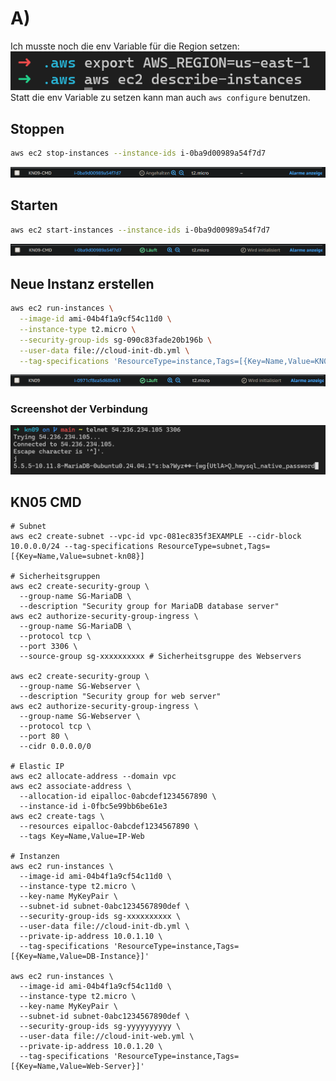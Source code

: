 # A)
Ich musste noch die env Variable für die Region setzen: 
![region env var](../assets/2025-01-13-11-19-12.png)
Statt die env Variable zu setzen kann man auch `aws configure` benutzen.

## Stoppen
```bash
aws ec2 stop-instances --instance-ids i-0ba9d00989a54f7d7
```
![beendete instanz](../assets/2025-01-20-08-49-30.png)
## Starten
```bash
aws ec2 start-instances --instance-ids i-0ba9d00989a54f7d7
```
![neu gestartete instanz](../assets/2025-01-20-08-52-54.png)

## Neue Instanz erstellen
```bash
aws ec2 run-instances \
  --image-id ami-04b4f1a9cf54c11d0 \
  --instance-type t2.micro \
  --security-group-ids sg-090c83fade20b196b \
  --user-data file://cloud-init-db.yml \
  --tag-specifications 'ResourceType=instance,Tags=[{Key=Name,Value=KN09}]'
```
![neu erstellte instanz](../assets/2025-01-20-09-07-07.png)
### Screenshot der Verbindung
![telnet befehl](../assets/2025-01-20-09-13-29.png)

## KN05 CMD
```
# Subnet
aws ec2 create-subnet --vpc-id vpc-081ec835f3EXAMPLE --cidr-block 10.0.0.0/24 --tag-specifications ResourceType=subnet,Tags=[{Key=Name,Value=subnet-kn08}]

# Sicherheitsgruppen
aws ec2 create-security-group \
  --group-name SG-MariaDB \
  --description "Security group for MariaDB database server"
aws ec2 authorize-security-group-ingress \
  --group-name SG-MariaDB \
  --protocol tcp \
  --port 3306 \
  --source-group sg-xxxxxxxxxx # Sicherheitsgruppe des Webservers

aws ec2 create-security-group \
  --group-name SG-Webserver \
  --description "Security group for web server"
aws ec2 authorize-security-group-ingress \
  --group-name SG-Webserver \
  --protocol tcp \
  --port 80 \
  --cidr 0.0.0.0/0

# Elastic IP
aws ec2 allocate-address --domain vpc
aws ec2 associate-address \
  --allocation-id eipalloc-0abcdef1234567890 \
  --instance-id i-0fbc5e99bb6be61e3
aws ec2 create-tags \
  --resources eipalloc-0abcdef1234567890 \
  --tags Key=Name,Value=IP-Web

# Instanzen
aws ec2 run-instances \
  --image-id ami-04b4f1a9cf54c11d0 \
  --instance-type t2.micro \
  --key-name MyKeyPair \
  --subnet-id subnet-0abc1234567890def \
  --security-group-ids sg-xxxxxxxxxx \
  --user-data file://cloud-init-db.yml \
  --private-ip-address 10.0.1.10 \
  --tag-specifications 'ResourceType=instance,Tags=[{Key=Name,Value=DB-Instance}]'

aws ec2 run-instances \
  --image-id ami-04b4f1a9cf54c11d0 \
  --instance-type t2.micro \
  --key-name MyKeyPair \
  --subnet-id subnet-0abc1234567890def \
  --security-group-ids sg-yyyyyyyyyy \
  --user-data file://cloud-init-web.yml \
  --private-ip-address 10.0.1.20 \
  --tag-specifications 'ResourceType=instance,Tags=[{Key=Name,Value=Web-Server}]'
```
